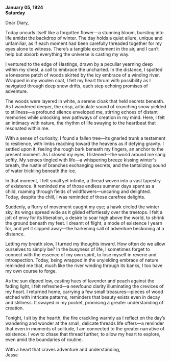 
**January 05, 1924**  
**Saturday**  

Dear Diary,  

Today uncurls itself like a forgotten flower—a stunning bloom, bursting into life amidst the backdrop of winter. The day holds a quiet allure, unique and unfamiliar, as if each moment had been carefully threaded together for my eyes alone to witness. There’s a tangible excitement in the air, and I can’t help but absorb everything the universe is casting my way.

I ventured to the edge of Hastings, drawn by a peculiar yearning deep within my chest, a call to embrace the uncharted. In the distance, I spotted a lonesome patch of woods skirted by the icy embrace of a winding river. Wrapped in my woolen coat, I felt my heart thrum with possibility as I navigated through deep snow drifts, each step echoing promises of adventure.

The woods were layered in white, a serene cloak that held secrets beneath. As I wandered deeper, the crisp, articulate sound of crunching snow yielded to stillness—a profound silence enveloped me, stirring echoes of distant memories while unlocking new pathways of creation in my mind. Here, I felt an intimacy with nature, the rhythm of life swaying to the heartbeat that resonated within me.

With a sense of curiosity, I found a fallen tree—its gnarled trunk a testament to resilience, with limbs reaching toward the heavens as if defying gravity. I settled upon it, feeling the rough bark beneath my fingers, an anchor to the present moment. As I closed my eyes, I listened—the world around me sang softly. My senses tingled with life—a whispering breeze kissing winter's breath, the rustle of branches exchanging secrets, and the tantalizing sound of water trickling beneath the ice.

In that moment, I felt small yet infinite, a thread woven into a vast tapestry of existence. It reminded me of those endless summer days spent as a child, roaming through fields of wildflowers—uncaring and delighted. Today, despite the chill, I was reminded of those carefree delights. 

Suddenly, a flurry of movement caught my eye; a hawk circled the winter sky, its wings spread wide as it glided effortlessly over the treetops. I felt a jolt of envy for its liberation, a desire to soar high above the world, to shrink the ground beneath my feet. I dreamt of flight, a mode of existence I yearn for, and yet it slipped away—the harkening call of adventure beckoning at a distance.

Letting my breath slow, I turned my thoughts inward. How often do we allow ourselves to simply be? In the busyness of life, I sometimes forget to connect with the essence of my own spirit, to lose myself in reverie and introspection. Today, being wrapped in the unyielding embrace of nature reminded me that, much like the river winding through its banks, I too have my own course to forge. 

As the sun dipped low, casting hues of lavender and peach against the fading light, I felt refreshed—a newfound clarity illuminating the crevices of my heart. I returned home, carrying a few small treasures—pieces of wood etched with intricate patterns, reminders that beauty exists even in decay and stillness. It swayed in my pocket, promising a greater understanding of creation.

Tonight, I sit by the hearth, the fire crackling warmly as I reflect on the day’s wandering and wonder at the small, delicate threads life offers—a reminder that even in moments of solitude, I am connected to the greater narrative of existence. I vow to chase that thread further, to allow my heart to explore, even amid the boundaries of routine.

With a heart that craves adventure and understanding,  
Jesse
